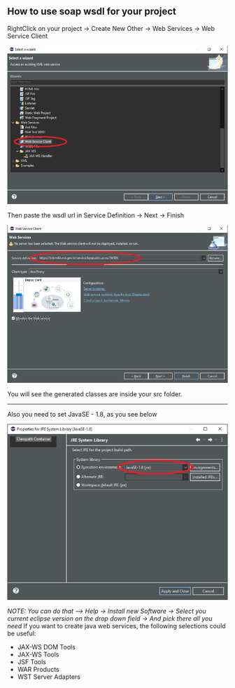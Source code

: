 ## How to use soap wsdl for your project

RightClick on your project -> Create New Other -> Web Services -> Web Service Client

![Photo 1](/photos/photo1.png)

Then paste the wsdl url in Service Definition -> Next -> Finish

![Photo 2](/photos/photo2.png)

You will see the generated classes are inside your src folder.

*************************************************************

Also you need to set JavaSE - 1.8, as you see below

![Photo 3](/photos/photo3.png)



 *NOTE: You can do that --> Help -> Install new Software -> Select you current eclipse version on the drop down field ->
   And pick there all you need*
   If you want to create java web services, the following selections could be useful:
  - JAX-WS DOM Tools
  - JAX-WS Tools
  - JSF Tools
  - WAR Products
  - WST Server Adapters
